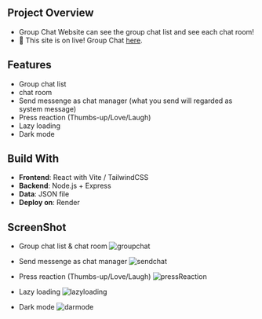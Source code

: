 
## Project Overview
- Group Chat Website can see the group chat list and see each chat room!<br/>
- 🚀 This site is on live! Group Chat <a href="https://mychat-b570.onrender.com/">here</a>.

## Features
- Group chat list
- chat room
- Send messenge as chat manager (what you send will regarded as system message)
- Press reaction (Thumbs-up/Love/Laugh)
- Lazy loading
- Dark mode

## Build With
- **Frontend**: React with Vite / TailwindCSS
- **Backend**: Node.js + Express
- **Data**: JSON file
- **Deploy on**: Render

## ScreenShot
- Group chat list & chat room
![groupchat](https://media2.giphy.com/media/v1.Y2lkPTc5MGI3NjExZDNkNWx6dWMxMGMwM3dtMW5nZjR2OTIzcW9ieTByYTAydm9sb3RrMSZlcD12MV9pbnRlcm5hbF9naWZfYnlfaWQmY3Q9Zw/OoafWL1t8PDybJh0rM/giphy.gif)<br/>

- Send messenge as chat manager
![sendchat](https://media2.giphy.com/media/v1.Y2lkPTc5MGI3NjExa24ybzR1bTNwb3FjZzlsejc3M2x1OGhwODJ2NXNlajNuMjR6djFxMiZlcD12MV9pbnRlcm5hbF9naWZfYnlfaWQmY3Q9Zw/ZvFb7km7MCHXEmQRdZ/giphy.gif)<br/>

- Press reaction (Thumbs-up/Love/Laugh)
![pressReaction](https://media3.giphy.com/media/v1.Y2lkPTc5MGI3NjExaDhxbTB6bWhlbnEwenp0Z2prdDA1dHdmN2pocDlyZ3B2djRodnM1NyZlcD12MV9pbnRlcm5hbF9naWZfYnlfaWQmY3Q9Zw/MIUKb7lpwMj1AQEq9F/giphy.gif)<br/>

- Lazy loading
![lazyloading](https://media1.giphy.com/media/v1.Y2lkPTc5MGI3NjExbm45d2F0cGRhZGZpYmw0a3k2YXB0ejhna2c1a2d5cDZvOGMxdTNrciZlcD12MV9pbnRlcm5hbF9naWZfYnlfaWQmY3Q9Zw/8wrMoItakIJ1bcBlXG/giphy.gif)<br/>

- Dark mode
![darmode](https://media2.giphy.com/media/v1.Y2lkPTc5MGI3NjExenFyY2oyNXN1ZDd0ZDV4eXJuNHI1dzg0eW1sZzB2cGRqbzc4d2tlbSZlcD12MV9pbnRlcm5hbF9naWZfYnlfaWQmY3Q9Zw/aB20qpNrWIE0ooReQU/giphy.gif)<br/>